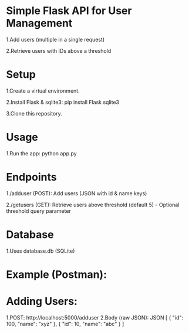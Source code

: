 # Simple Flask API for User Management

1.Add users (multiple in a single request)

2.Retrieve users with IDs above a threshold

# Setup

1.Create a virtual environment.

2.Install Flask & sqlite3: pip install Flask sqlite3

3.Clone this repository.

# Usage

1.Run the app: python app.py

# Endpoints

1./adduser (POST): Add users (JSON with id & name keys)

2./getusers (GET): Retrieve users above threshold (default 5) - Optional threshold query parameter

# Database

1.Uses database.db (SQLite)

# Example (Postman):

# Adding Users:

1.POST: http://localhost:5000/adduser
2.Body (raw JSON):
JSON
[
  { "id": 100, "name": "xyz" },
  { "id": 10, "name": "abc" }
]
